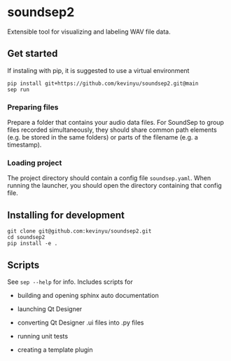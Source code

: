 # soundsep2

Extensible tool for visualizing and labeling WAV file data.

## Get started

If instaling with pip, it is suggested to use a virtual environment

```
pip install git+https://github.com/kevinyu/soundsep2.git@main
sep run
```

### Preparing files

Prepare a folder that contains your audio data files. For SoundSep to group files recorded simultaneously, they should share common path elements (e.g. be stored in the same folders) or parts of the filename (e.g. a timestamp).

### Loading project

The project directory should contain a config file `soundsep.yaml`. When running the launcher, you should open the directory containing that config file.

## Installing for development

```
git clone git@github.com:kevinyu/soundsep2.git
cd soundsep2
pip install -e .
```

## Scripts

See `sep --help` for info. Includes scripts for

* building and opening sphinx auto documentation

* launching Qt Designer

* converting Qt Designer .ui files into .py files

* running unit tests

* creating a template plugin
